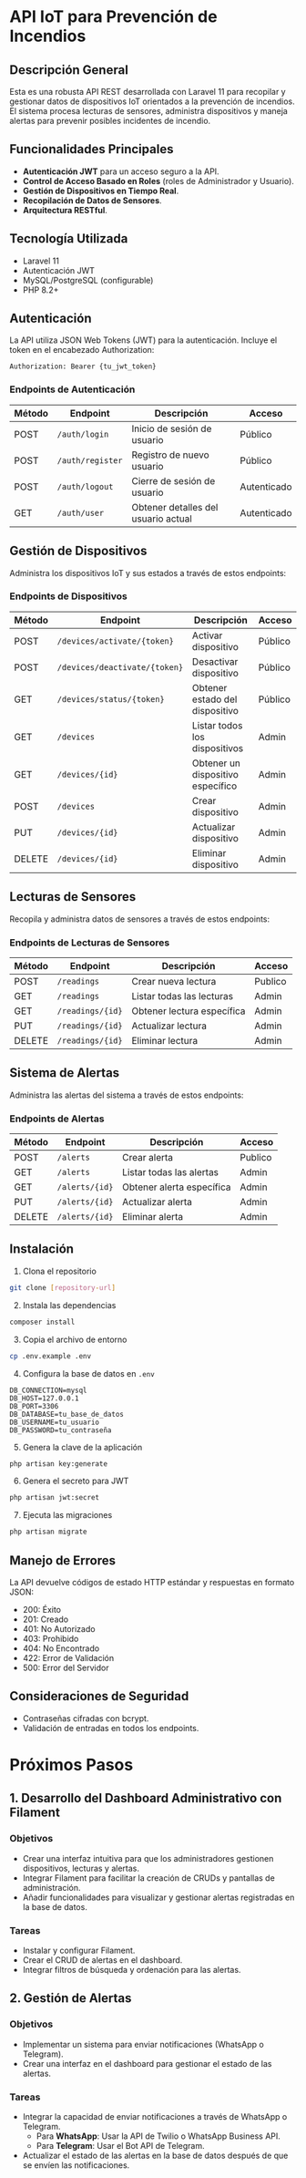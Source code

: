# API IoT para Prevención de Incendios

## Descripción General

Esta es una robusta API REST desarrollada con Laravel 11 para recopilar y gestionar datos de dispositivos IoT orientados a la prevención de incendios. El sistema procesa lecturas de sensores, administra dispositivos y maneja alertas para prevenir posibles incidentes de incendio.

## Funcionalidades Principales

- **Autenticación JWT** para un acceso seguro a la API.
- **Control de Acceso Basado en Roles** (roles de Administrador y Usuario).
- **Gestión de Dispositivos en Tiempo Real**.
- **Recopilación de Datos de Sensores**.
- **Arquitectura RESTful**.

## Tecnología Utilizada

- Laravel 11
- Autenticación JWT
- MySQL/PostgreSQL (configurable)
- PHP 8.2+

## Autenticación

La API utiliza JSON Web Tokens (JWT) para la autenticación. Incluye el token en el encabezado Authorization:

```
Authorization: Bearer {tu_jwt_token}
```

### Endpoints de Autenticación


| Método | Endpoint         | Descripción                        | Acceso      |
| ------- | ---------------- | ----------------------------------- | ----------- |
| POST    | `/auth/login`    | Inicio de sesión de usuario        | Público    |
| POST    | `/auth/register` | Registro de nuevo usuario           | Público    |
| POST    | `/auth/logout`   | Cierre de sesión de usuario        | Autenticado |
| GET     | `/auth/user`     | Obtener detalles del usuario actual | Autenticado |

## Gestión de Dispositivos

Administra los dispositivos IoT y sus estados a través de estos endpoints:

### Endpoints de Dispositivos


| Método | Endpoint                      | Descripción                       | Acceso   |
| ------- | ----------------------------- | ---------------------------------- | -------- |
| POST    | `/devices/activate/{token}`   | Activar dispositivo                | Público |
| POST    | `/devices/deactivate/{token}` | Desactivar dispositivo             | Público |
| GET     | `/devices/status/{token}`     | Obtener estado del dispositivo     | Público |
| GET     | `/devices`                    | Listar todos los dispositivos      | Admin    |
| GET     | `/devices/{id}`               | Obtener un dispositivo específico | Admin    |
| POST    | `/devices`                    | Crear dispositivo                  | Admin    |
| PUT     | `/devices/{id}`               | Actualizar dispositivo             | Admin    |
| DELETE  | `/devices/{id}`               | Eliminar dispositivo               | Admin    |

## Lecturas de Sensores

Recopila y administra datos de sensores a través de estos endpoints:

### Endpoints de Lecturas de Sensores


| Método | Endpoint         | Descripción                | Acceso  |
| ------- | ---------------- | --------------------------- | ------- |
| POST    | `/readings`      | Crear nueva lectura         | Publico |
| GET     | `/readings`      | Listar todas las lecturas   | Admin   |
| GET     | `/readings/{id}` | Obtener lectura específica | Admin   |
| PUT     | `/readings/{id}` | Actualizar lectura          | Admin   |
| DELETE  | `/readings/{id}` | Eliminar lectura            | Admin   |

## Sistema de Alertas

Administra las alertas del sistema a través de estos endpoints:

### Endpoints de Alertas


| Método | Endpoint       | Descripción               | Acceso  |
| ------- | -------------- | -------------------------- | ------- |
| POST    | `/alerts`      | Crear alerta               | Publico |
| GET     | `/alerts`      | Listar todas las alertas   | Admin   |
| GET     | `/alerts/{id}` | Obtener alerta específica | Admin   |
| PUT     | `/alerts/{id}` | Actualizar alerta          | Admin   |
| DELETE  | `/alerts/{id}` | Eliminar alerta            | Admin   |

## Instalación

1. Clona el repositorio

```bash
git clone [repository-url]
```

2. Instala las dependencias

```bash
composer install
```

3. Copia el archivo de entorno

```bash
cp .env.example .env
```

4. Configura la base de datos en `.env`

```
DB_CONNECTION=mysql
DB_HOST=127.0.0.1
DB_PORT=3306
DB_DATABASE=tu_base_de_datos
DB_USERNAME=tu_usuario
DB_PASSWORD=tu_contraseña
```

5. Genera la clave de la aplicación

```bash
php artisan key:generate
```

6. Genera el secreto para JWT

```bash
php artisan jwt:secret
```

7. Ejecuta las migraciones

```bash
php artisan migrate
```

## Manejo de Errores

La API devuelve códigos de estado HTTP estándar y respuestas en formato JSON:

- 200: Éxito
- 201: Creado
- 401: No Autorizado
- 403: Prohibido
- 404: No Encontrado
- 422: Error de Validación
- 500: Error del Servidor

## Consideraciones de Seguridad

- Contraseñas cifradas con bcrypt.
- Validación de entradas en todos los endpoints.

# Próximos Pasos

## 1. Desarrollo del Dashboard Administrativo con Filament

### Objetivos

- Crear una interfaz intuitiva para que los administradores gestionen dispositivos, lecturas y alertas.
- Integrar Filament para facilitar la creación de CRUDs y pantallas de administración.
- Añadir funcionalidades para visualizar y gestionar alertas registradas en la base de datos.

### Tareas

- Instalar y configurar Filament.
- Crear el CRUD de alertas en el dashboard.
- Integrar filtros de búsqueda y ordenación para las alertas.

## 2. Gestión de Alertas

### Objetivos

- Implementar un sistema para enviar notificaciones (WhatsApp o Telegram).
- Crear una interfaz en el dashboard para gestionar el estado de las alertas.

### Tareas

- Integrar la capacidad de enviar notificaciones a través de WhatsApp o Telegram.
  - Para **WhatsApp**: Usar la API de Twilio o WhatsApp Business API.
  - Para **Telegram**: Usar el Bot API de Telegram.
- Actualizar el estado de las alertas en la base de datos después de que se envíen las notificaciones.
